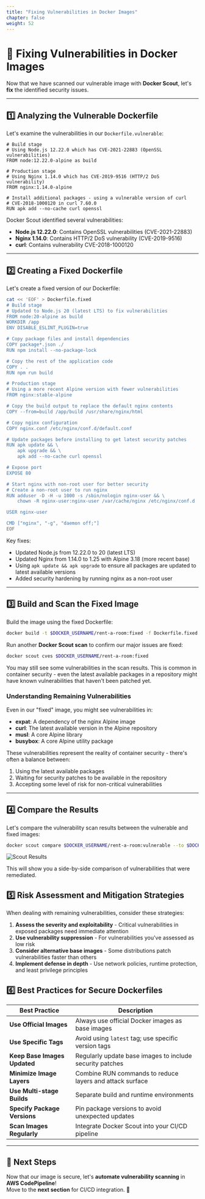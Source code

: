 ```yaml
---
title: "Fixing Vulnerabilities in Docker Images"
chapter: false
weight: 52
---
```


# 🔧 Fixing Vulnerabilities in Docker Images

Now that we have scanned our vulnerable image with **Docker Scout**, let's **fix** the identified security issues.

---

## **1️⃣ Analyzing the Vulnerable Dockerfile**

Let's examine the vulnerabilities in our `Dockerfile.vulnerable`:

```
# Build stage
# Using Node.js 12.22.0 which has CVE-2021-22883 (OpenSSL vulnerabilities)
FROM node:12.22.0-alpine as build

# Production stage
# Using Nginx 1.14.0 which has CVE-2019-9516 (HTTP/2 DoS vulnerability)
FROM nginx:1.14.0-alpine

# Install additional packages - using a vulnerable version of curl
# CVE-2018-1000120 in curl 7.60.0
RUN apk add --no-cache curl openssl
```

Docker Scout identified several vulnerabilities:

- **Node.js 12.22.0**: Contains OpenSSL vulnerabilities (CVE-2021-22883)
- **Nginx 1.14.0**: Contains HTTP/2 DoS vulnerability (CVE-2019-9516)
- **curl**: Contains vulnerability CVE-2018-1000120

---

## **2️⃣ Creating a Fixed Dockerfile**

Let's create a fixed version of our Dockerfile:

```bash
cat << 'EOF' > Dockerfile.fixed
# Build stage
# Updated to Node.js 20 (latest LTS) to fix vulnerabilities
FROM node:20-alpine as build
WORKDIR /app
ENV DISABLE_ESLINT_PLUGIN=true

# Copy package files and install dependencies
COPY package*.json ./
RUN npm install --no-package-lock

# Copy the rest of the application code
COPY . .
RUN npm run build

# Production stage
# Using a more recent Alpine version with fewer vulnerabilities
FROM nginx:stable-alpine

# Copy the build output to replace the default nginx contents
COPY --from=build /app/build /usr/share/nginx/html

# Copy nginx configuration
COPY nginx.conf /etc/nginx/conf.d/default.conf

# Update packages before installing to get latest security patches
RUN apk update && \
    apk upgrade && \
    apk add --no-cache curl openssl

# Expose port
EXPOSE 80

# Start nginx with non-root user for better security
# Create a non-root user to run nginx
RUN adduser -D -H -u 1000 -s /sbin/nologin nginx-user && \
    chown -R nginx-user:nginx-user /var/cache/nginx /etc/nginx/conf.d

USER nginx-user

CMD ["nginx", "-g", "daemon off;"]
EOF
```

Key fixes:

- Updated Node.js from 12.22.0 to 20 (latest LTS)
- Updated Nginx from 1.14.0 to 1.25 with Alpine 3.18 (more recent base)
- Using `apk update && apk upgrade` to ensure all packages are updated to latest available versions
- Added security hardening by running nginx as a non-root user

---

## **3️⃣ Build and Scan the Fixed Image**

Build the image using the fixed Dockerfile:

```bash
docker build -t $DOCKER_USERNAME/rent-a-room:fixed -f Dockerfile.fixed .
```

Run another **Docker Scout scan** to confirm our major issues are fixed:

```bash
docker scout cves $DOCKER_USERNAME/rent-a-room:fixed
```

You may still see some vulnerabilities in the scan results. This is common in container security - even the latest available packages in a repository might have known vulnerabilities that haven't been patched yet.

### **Understanding Remaining Vulnerabilities**

Even in our "fixed" image, you might see vulnerabilities in:

- **expat**: A dependency of the nginx Alpine image
- **curl**: The latest available version in the Alpine repository
- **musl**: A core Alpine library
- **busybox**: A core Alpine utility package

These vulnerabilities represent the reality of container security - there's often a balance between:

1. Using the latest available packages
2. Waiting for security patches to be available in the repository
3. Accepting some level of risk for non-critical vulnerabilities

---

## **4️⃣ Compare the Results**

Let's compare the vulnerability scan results between the vulnerable and fixed images:

```bash
docker scout compare $DOCKER_USERNAME/rent-a-room:vulnerable --to $DOCKER_USERNAME/rent-a-room:fixed
```

![Scout Results](/images/Scout-Comparison.png)

This will show you a side-by-side comparison of vulnerabilities that were remediated.

## **5️⃣ Risk Assessment and Mitigation Strategies**

When dealing with remaining vulnerabilities, consider these strategies:

1. **Assess the severity and exploitability** - Critical vulnerabilities in exposed packages need immediate attention
2. **Use vulnerability suppression** - For vulnerabilities you've assessed as low risk
3. **Consider alternative base images** - Some distributions patch vulnerabilities faster than others
4. **Implement defense in depth** - Use network policies, runtime protection, and least privilege principles

## **6️⃣ Best Practices for Secure Dockerfiles**

| Best Practice                | Description                                              |
| ---------------------------- | -------------------------------------------------------- |
| **Use Official Images**      | Always use official Docker images as base images         |
| **Use Specific Tags**        | Avoid using `latest` tag; use specific version tags      |
| **Keep Base Images Updated** | Regularly update base images to include security patches |
| **Minimize Image Layers**    | Combine RUN commands to reduce layers and attack surface |
| **Use Multi-stage Builds**   | Separate build and runtime environments                  |
| **Specify Package Versions** | Pin package versions to avoid unexpected updates         |
| **Scan Images Regularly**    | Integrate Docker Scout into your CI/CD pipeline          |

---

## **📌 Next Steps**

Now that our image is secure, let's **automate vulnerability scanning** in **AWS CodePipeline**!  
Move to the **next section** for CI/CD integration. 🚀
